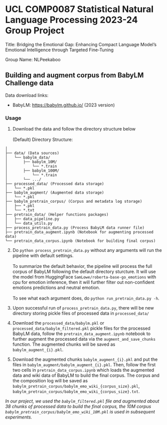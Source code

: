# UCL COMP0087 Statistical Natural Language Processing 2023-24 Group Project
Title: Bridging the Emotional Gap: Enhancing Compact Language Model’s Emotional Intelligence through Targeted Fine-Tuning

Group Name: NLPeekaboo

## Building and augment corpus from BabyLM Challenge data
Data download links:
- BabyLM: https://babylm.github.io/ (2023 version)

### Usage

1. Download the data and follow the directory structure below\
\
(Default) Directory Structure:
```
│ 
├── data/ (Data sources)
│   └── babylm_data/
│       ├── babylm_10M/
│           └── *.train
│       ├── babylm_100M/
│           └── *.train
│       └── .../
├── processed_data/ (Processed data storage)
│   └── *.pkl
├── babylm_augment/ (Augmented data storage)
│   └── *.pkl
├── babylm_pretrain_corpus/ (Corpus and metadata log storage)
│   ├── *.pkl
│   └── *.txt
├── pretrain_data/ (Helper functions packages)
│   ├── data_pipeline.py
│   └── data_utils.py
├── process_pretrain_data.py (Process BabyLM data runner file)
├── pretrain_data_augment.ipynb (Notebook for augmenting processed data)
└── pretrain_data_corpus.ipynb (Notebook for building final corpus)
```

2. Do `python process_pretrain_data.py` without any arguments will run the pipeline with default settings.\
\
To summarize the default behavior, the pipeline will process the full corpus of BabyLM following the default directory sturcture. It will use the model from HuggingFace `SamLowe/roberta-base-go_emotions` with cpu for emotion inference, then it will further filter out non-confident emotions predictions and neutral emotion.\
\
To see what each argument does, do `python run_pretrain_data.py -h`.

3. Upon successful run of `process_pretrain_data.py`, there will be new directory storing pickle files of processed data in `processed_data/`

4. Download the `processed_data/babylm.pkl` or `processed_data/babylm_filtered.pkl` pickle files for the processed BabyLM data, follow the `pretrain_data_augment.ipynb` notebook to further augment the processed data via the `augment_and_save_chunks` function. The augmented chunks will be saved as `babylm_augment_{i}.pkl`.

5. Download the augmented chunks `babylm_augment_{i}.pkl` and put the files in `babylm_augment/babylm_augment_{i}.pkl`. Then, follow the first two cells in `pretrain_data_corpus.ipynb` which loads the augmented data and wiki data of BabyLM to build the final corpus. The corpus and the composition log will be saved as `babylm_pretrain_corpus/babylm_emo_wiki_{corpus_size}.pkl`, `babylm_pretrain_corpus/babylm_emo_wiki_{corpus_size}.txt`.

*In our project, we used the `babylm_filtered.pkl` file and augmented about 38 chunks of processed data to build the final corpus, the 10M corpus `babylm_pretrain_corpus/babylm_emo_wiki_10M.pkl` is used in subsequent experiments.*

